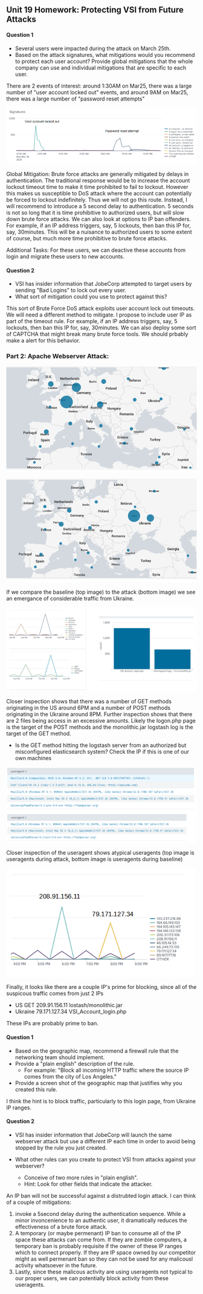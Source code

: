 ## Unit 19 Homework: Protecting VSI from Future Attacks

#### Question 1
- Several users were impacted during the attack on March 25th.
- Based on the attack signatures, what mitigations would you recommend to protect each user account? Provide global mitigations that the whole company can use and individual mitigations that are specific to each user.

There are 2 events of interest: around 1:30AM on Mar25, there was a large number of "user account locked out" events, and around 9AM on Mar25, there was a large number of "password reset attempts"

![image](https://github.com/dmpeppin/BootCamp_Homework/blob/main/HW19Pic1.PNG)

Global Mitigation: Brute force attacks are generally mitigated by delays in authentication. The traditional response would be to increase the account lockout timeout time to make it time prohibited to fail to lockout. However this makes us susceptible to DoS attack where the account can potentially be forced to lockout indefinitely. Thus we will not go this route. Instead, I will recommend to introduce a 5 second delay to authentication. 5 seconds is not so long that it is time prohibitive to authorized users, but will slow down brute force attacks. We can also look at options to IP ban offenders. For example, if an IP address triggers, say, 5 lockouts, then ban this IP for, say, 30minutes. This will be a nuisance to authorized users to some extent of course, but much more time prohibitive to brute force attacks.

Additional Tasks: For these users, we can deactive these accounts from login and migrate these users to new accounts.


#### Question 2
- VSI has insider information that JobeCorp attempted to target users by sending "Bad Logins" to lock out every user.
- What sort of mitigation could you use to protect against this?

This sort of Brute Force DoS attack exploits user account lock out timeouts. We will need a different method to mitigate. I propose to include user IP as part of the timeout rule. For example, if an IP address triggers, say, 5 lockouts, then ban this IP for, say, 30minutes. We can also deploy some sort of CAPTCHA that might break many brute force tools. We should prbably make a alert for this behavior. 

  

### Part 2: Apache Webserver Attack:

![image](https://github.com/dmpeppin/BootCamp_Homework/blob/main/HW19Pic4.PNG)

![image](https://github.com/dmpeppin/BootCamp_Homework/blob/main/HW19Pic3.PNG)

If we compare the baseline (top image) to the attack (bottom image) we see an emergance of considerable traffic from Ukraine.

![image](https://github.com/dmpeppin/BootCamp_Homework/blob/main/HW19Pic2.PNG)
  
Closer inspection shows that there was a number of GET methods originating in the US around 6PM and a number of POST methods originating in the Ukraine around 8PM. Further inspection shows that there are 2 files being access in an excessive amounts. Likely the logon.php page is the target of the POST methods and the monolithic.jar logstash log is the target of the GET method. 

- Is the GET method hitting the logstash server from an authorized but misconfigured elasticsearch system? Check the IP if this is one of our own machines

![image](https://github.com/dmpeppin/BootCamp_Homework/blob/main/HW19Pic5.PNG)

Closer inspection of the useragent shows atypical useragents (top image is useragents during attack, bottom image is useragents during baseline)

![image](https://github.com/dmpeppin/BootCamp_Homework/blob/main/HW19Pic6.PNG)

Finally, it looks like there are a couple IP's prime for blocking, since all of the suspicous traffic comes from just 2 IPs

- US GET 209.91.156.11 lostash/monolithic.jar
- Ukraine 79.171.127.34 VSI_Account_login.php

These IPs are probably prime to ban.


#### Question 1
- Based on the geographic map, recommend a firewall rule that the networking team should implement.
- Provide a "plain english" description of the rule.
  - For example: "Block all incoming HTTP traffic where the source IP comes from the city of Los Angeles."
- Provide a screen shot of the geographic map that justifies why you created this rule. 

I think the hint is to block traffic, particularly to this login page, from Ukraine IP ranges.

#### Question 2

- VSI has insider information that JobeCorp will launch the same webserver attack but use a different IP each time in order to avoid being stopped by the rule you just created.

- What other rules can you create to protect VSI from attacks against your webserver?
  - Conceive of two more rules in "plain english". 
  - Hint: Look for other fields that indicate the attacker.

An IP ban will not be successful against a distrubted login attack. I can think of a couple of mitigations: 
1) invoke a 5second delay during the authentication sequence. While a minor invoncenience to an authentic user, it dramatically reduces the effectiveness of a brute force attack.
2) A temporary (or maybe permenant) IP ban to consume all of the IP space these attacks can come from. If they are zombie computers, a temporary ban is probably requisite if the owner of these IP ranges which to connect properly. If they are IP space owned by our competitor might as well permenant ban so they can not be used for any malicousl activity whatsoever in the future.
3) Lastly, since these malicous activity are using useragents not typical to our proper users, we can potentially block activity from these useragents.
